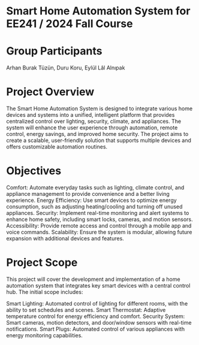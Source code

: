 # Smart Home Automation System for EE241 / 2024 Fall Course #

# Group Participants #
Arhan Burak Tüzün, Duru Koru, Eylül Lâl Alnıpak

# Project Overview #
The Smart Home Automation System is designed to integrate various home devices and systems into a unified, intelligent platform that provides centralized control over lighting, security, climate, and appliances. The system will enhance the user experience through automation, remote control, energy savings, and improved home security. The project aims to create a scalable, user-friendly solution that supports multiple devices and offers customizable automation routines.

# Objectives #
Comfort: Automate everyday tasks such as lighting, climate control, and appliance management to provide convenience and a better living experience.
Energy Efficiency: Use smart devices to optimize energy consumption, such as adjusting heating/cooling and turning off unused appliances.
Security: Implement real-time monitoring and alert systems to enhance home safety, including smart locks, cameras, and motion sensors.
Accessibility: Provide remote access and control through a mobile app and voice commands.
Scalability: Ensure the system is modular, allowing future expansion with additional devices and features.

# Project Scope #
This project will cover the development and implementation of a home automation system that integrates key smart devices with a central control hub. The initial scope includes:

Smart Lighting: Automated control of lighting for different rooms, with the ability to set schedules and scenes.
Smart Thermostat: Adaptive temperature control for energy efficiency and comfort.
Security System: Smart cameras, motion detectors, and door/window sensors with real-time notifications.
Smart Plugs: Automated control of various appliances with energy monitoring capabilities.
